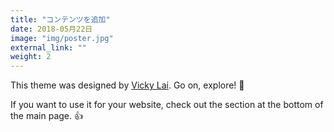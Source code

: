 ```yaml
---
title: "コンテンツを追加"
date: 2018-05月22日
image: "img/poster.jpg"
external_link: ""
weight: 2
---
```


This theme was designed by [Vicky Lai](https://vickylai.com). Go on, explore! 💪

If you want to use it for your website, check out the section at the bottom of the main page. 👍
